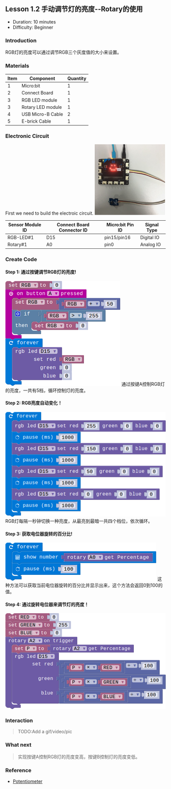 ## Lesson 1.2 手动调节灯的亮度--Rotary的使用

- Duration: 10 minutes
- Difficulty: Beginner

### Introduction
RGB灯的亮度可以通过调节RGB三个灰度值的大小来设置。

### Materials
| Item |     Component          | Quantity |
|------  |-------------------          |----------    |
|    1   | Micro:bit                   |        1      |
|    2   | Connect Board          |        1     |
|    3   | RGB LED module      |        1     |
|    3   | Rotary LED module  |        1      |
|    4   | USB Micro-B Cable   |        2     |
|    5   | E-brick Cable            |        1     |

### Electronic Circuit
First we need to build the electroic circuit.
![dfsd](./image/lesson01-switch/electronic_circuit.png)

| Sensor Module ID | Connect Board Connector ID | Micro:bit Pin ID | Signal Type |
|------------------|----------------------------|------------------|-------------|
| RGB-LED#1        | D15                         | pin15/pin16             | Digital IO  |
| Rotary#1        | A0                         | pin0             | Analog IO  |

### Create Code

#### Step 1: 通过按键调节RGB灯的亮度!
 ![dfsd](./image/lesson02-Rotary/button_light.png)
通过按键A控制RGB灯的亮度，一共有5档，循环控制灯的亮度。

#### Step 2: RGB亮度自动变化！
 ![dfsd](./image/lesson02-Rotary/light_change.png)
RGB灯每隔一秒钟切换一种亮度，从最亮到最暗一共四个档位，依次循环。

#### Step 3: 获取电位器旋转的百分比!
![dfsd](./image/lesson02-Rotary/get_rotary_percentage.png)
这种方法可以获取当前电位器旋转的百分比并显示出来，这个方法会返回0到100的值。

#### Step 4: 通过旋转电位器来调节灯的亮度！
 ![dfsd](./image/lesson02-Rotary/on-rotary-change.png)

### Interaction

> TODO:Add a gif/video/pic

### What next
> 实现按键A控制RGB灯的亮度变高，按键B控制灯的亮度变低。

### Reference
- [Potentiometer](https://en.wikipedia.org/wiki/Potentiometer)
